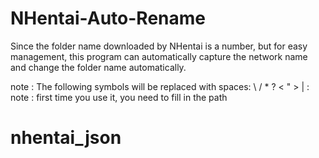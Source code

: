 # NHentai-Auto-Rename
Since the folder name downloaded by NHentai is a number, but for easy management, this program can automatically capture the network name and change the folder name automatically.

note : The following symbols will be replaced with spaces: \ / * ?  < " > | :  
note : first time you use it, you need to fill in the path

# nhentai_json
